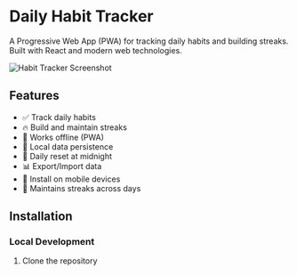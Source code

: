 # Daily Habit Tracker

A Progressive Web App (PWA) for tracking daily habits and building streaks. Built with React and modern web technologies.

![Habit Tracker Screenshot](screenshot.png)

## Features

- ✅ Track daily habits
- 🔥 Build and maintain streaks
- 📱 Works offline (PWA)
- 💾 Local data persistence
- 🔄 Daily reset at midnight
- 📊 Export/Import data
- 📱 Install on mobile devices
- 🌙 Maintains streaks across days

## Installation

### Local Development
1. Clone the repository

